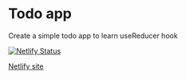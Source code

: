 # Todo app

Create a simple todo app to learn useReducer hook

[![Netlify Status](https://api.netlify.com/api/v1/badges/c60063c4-f802-4f3e-8cdb-7989bff385a6/deploy-status)](https://app.netlify.com/sites/axelca-todo/deploys)

[Netlify site](https://axelca-todo.netlify.app)